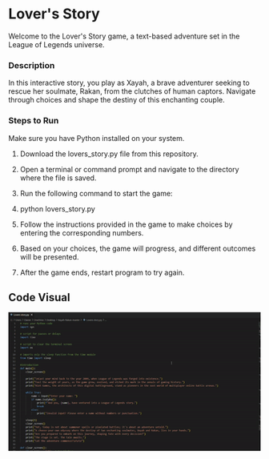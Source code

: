 # Lover's Story
Welcome to the Lover's Story game, a text-based adventure set in the League of Legends universe.
### Description
In this interactive story, you play as Xayah, a brave adventurer seeking to rescue her soulmate, Rakan, from the clutches of human captors. Navigate through choices and shape the destiny of this enchanting couple.

### Steps to Run
Make sure you have Python installed on your system.

1. Download the lovers_story.py file from this repository.

1. Open a terminal or command prompt and navigate to the directory where the file is saved.

1. Run the following command to start the game:

1. python lovers_story.py

1. Follow the instructions provided in the game to make choices by entering the corresponding numbers.

1. Based on your choices, the game will progress, and different outcomes will be presented.

1. After the game ends, restart program to try again.

## Code Visual
 ![](XayRak_gif.gif)
